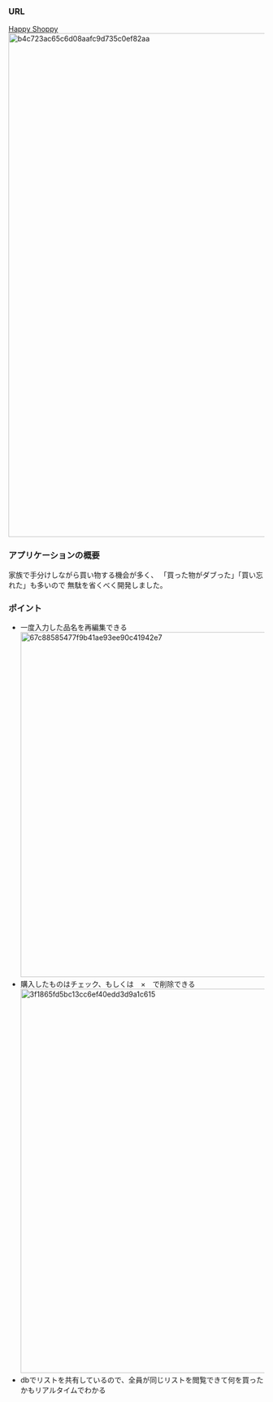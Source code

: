 ### URL
[Happy Shoppy](https://shoppinglist-ten.vercel.app/)
<img width="990" alt="b4c723ac65c6d08aafc9d735c0ef82aa" src="https://github.com/user-attachments/assets/40f54931-4c57-48ca-a954-46aaa8b2db77">

### アプリケーションの概要
家族で手分けしながら買い物する機会が多く、
「買った物がダブった」「買い忘れた」も多いので
無駄を省くべく開発しました。

### ポイント
- 一度入力した品名を再編集できる
  <img width="678" alt="67c88585477f9b41ae93ee90c41942e7" src="https://github.com/user-attachments/assets/31c18edf-8fc2-4193-ad89-143f95b78260">
- 購入したものはチェック、もしくは　×　で削除できる
  <img width="755" alt="3f1865fd5bc13cc6ef40edd3d9a1c615" src="https://github.com/user-attachments/assets/e369a857-4c08-49b6-8a5b-4576fed8c3e4">
- dbでリストを共有しているので、全員が同じリストを閲覧できて何を買ったかもリアルタイムでわかる
